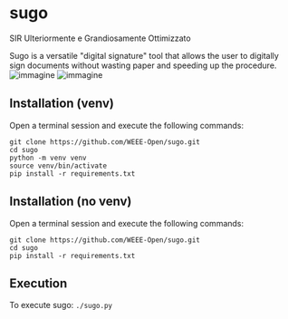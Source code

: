 # sugo
SIR Ulteriormente e Grandiosamente Ottimizzato

Sugo is a versatile "digital signature" tool that allows the user to digitally sign documents without wasting paper and speeding up the procedure.
![immagine](https://user-images.githubusercontent.com/39865402/165717801-3450f3a2-0513-4a14-bc94-0c03941126ec.png)
![immagine](https://user-images.githubusercontent.com/39865402/165718381-dbc040e9-a215-4f3f-8573-fb0ca9015d16.png)

## Installation (venv)
Open a terminal session and execute the following commands:

```
git clone https://github.com/WEEE-Open/sugo.git
cd sugo
python -m venv venv
source venv/bin/activate
pip install -r requirements.txt
```

## Installation (no venv)
Open a terminal session and execute the following commands:

```
git clone https://github.com/WEEE-Open/sugo.git
cd sugo
pip install -r requirements.txt
```

## Execution
To execute sugo: `./sugo.py`
